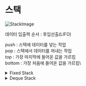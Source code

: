 # 스택
![StackImage](http://lh4.ggpht.com/-yPC1y5pyEK8/UI5YdsZz_oI/AAAAAAAAA1Y/zSzytUOxVWA/clip_image001_thumb%25255B1%25255D.gif?imgmax=800)

데이터 입출력 순서 : 후입선출(LIFO)

push : 스택에 데이터를 넣는 작업 \
pop : 스택에서 데이터를 꺼내는 작업 \
top : 가장 마지막에 들어온 값을 가르킴 \
bottom : 가장 처음에 들어온 값을 가르킴\
<details>
    <summary>Fixed Stack</summary>

### [Fixed Stack](./fixed_stack) 구현 내용
#### 변수
> `stk` : 스택으로 사용할 변수명 \
> `capacity` : 스택의 최대 크기 len(stk)랑 같음 \
> `ptr` : 스택 포인터


#### 메소드
> `pop` : 가장 마지막에 들어온 원소 삭제 \
> `push` : 가장 마지막에 들어온 데이터 위에 삽입 \
> `is_empty` : 스택이 비어 있으면 True 아니면 False \
> `is_full` : 스택이 가득 차 있으면 True 아니면 False \
> `find` : 데이터를 검색 있으면 해당 index 반환 없으면 -1\
> `count` : 데이터의 개수를 구함\
> `dump` : 덤프(스택 안의 모든 데이터를 바닥부터 꼭대기 순으로 출력)\
> `__contains__` :
> `__len__` : 스택에 들어있는 데이터의 개수를 반환 \
> `__init__` : capacity 만큼의 크기를 가진 리스트형 스택 skt 를 생성
</details>

<details>
    <summary>Deque Stack</summary>

### [Deque Stack](./deque_stack) 구현 내용
#### 변수
> `__stk` : 스택으로 사용할 변수명 \
> `capacity` : 스택의 최대 크기 len(stk)랑 같음 \
> `ptr` : 스택 포인터


#### 메소드
> `pop` : 가장 마지막에 들어온 원소 삭제 \
> `push` : 가장 마지막에 들어온 데이터 위에 삽입 \
> `is_empty` : 스택이 비어 있으면 True 아니면 False \
> `is_full` : 스택이 가득 차 있으면 True 아니면 False \
> `find` : 데이터를 검색 있으면 해당 index 반환 없으면 -1\
> `count` : 데이터의 개수를 구함\
> `dump` : 덤프(스택 안의 모든 데이터를 바닥부터 꼭대기 순으로 출력)\
> `__contains__` :
> `__len__` : 스택에 들어있는 데이터의 개수를 반환 \
> `__init__` : capacity 만큼의 크기를 가진 리스트형 스택 skt 를 생성
</details>
